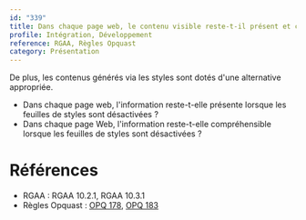 ```yaml
---
id: "339"
title: Dans chaque page web, le contenu visible reste-t-il présent et compréhensible lorsque les feuilles de styles sont désactivées ?
profile: Intégration, Développement
reference: RGAA, Règles Opquast
category: Présentation
---
```


De plus, les contenus générés via les styles sont dotés d'une alternative appropriée.


* Dans chaque page web, l'information reste-t-elle présente lorsque les feuilles de styles sont désactivées ?
* Dans chaque page Web, l'information reste-t-elle compréhensible lorsque les feuilles de styles sont désactivées ?


# Références

*   RGAA : RGAA 10.2.1, RGAA 10.3.1
*   Règles Opquast : [OPQ 178](https://checklists.opquast.com/fr/assurance-qualite-web/le-contenu-et-le-sens-de-chaque-page-ne-sont-pas-alteres-lorsque-les-styles-sont-desactives), [OPQ 183](https://checklists.opquast.com/fr/assurance-qualite-web/les-contenus-generes-via-les-styles-sont-dotes-dune-alternative-appropriee)
